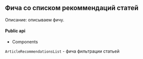 ## Фича со списком рекоммендаций статей

Описание:
описываем фичу.

#### Public api

- Components

`ArticleRecommendationsList` - фича фильтрации статьей
